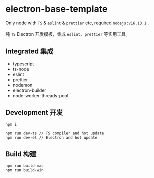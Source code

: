 # electron-base-template

Only node with `TS` & `eslint` & `prettier` etc, required `nodejs:v16.13.1` .
<br><br>
纯 `TS` Electron 开发模板，集成 `eslint`、`prettier` 等实用工具。

## Integrated 集成

-   typescript
-   ts-node
-   eslint
-   prettier
-   nodemon
-   electron-builder
-   node-worker-threads-pool

## Development 开发

```shell
npm i

npm run dev-ts // TS compiler and hot update
npm run dev-el // Electron and hot update
```

## Build 构建

```shell
npm run build-mac
npm run build-win
```
